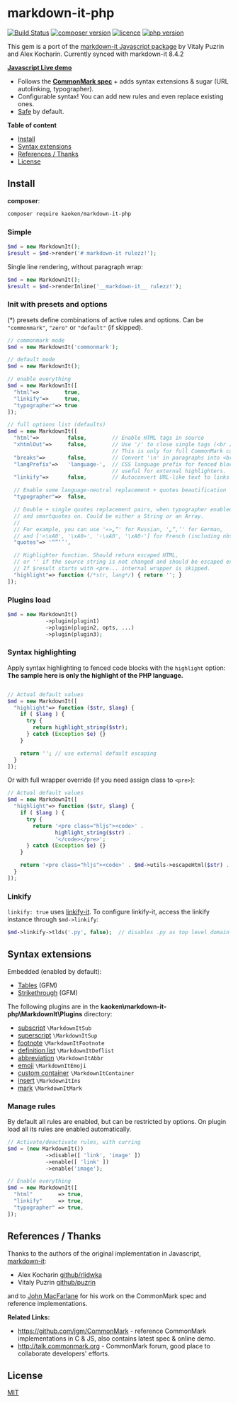 # markdown-it-php

[![Build Status](https://img.shields.io/travis/markdown-it/markdown-it/master.svg?style=flat)](https://github.com/kaoken/markdown-it-php)
[![composer version](https://img.shields.io/badge/version-9.0.0.0-blue.svg)](https://github.com/kaoken/markdown-it-php)
[![licence](https://img.shields.io/badge/licence-MIT-blue.svg)](https://github.com/kaoken/markdown-it-php)
[![php version](https://img.shields.io/badge/php%20version-≧7.3.6-red.svg)](https://github.com/kaoken/markdown-it-php)


This gem is a port of the [markdown-it Javascript package](https://github.com/markdown-it/markdown-it) by Vitaly Puzrin and Alex Kocharin. Currently synced with markdown-it 8.4.2

__[Javascript Live demo](https://markdown-it.github.io)__

- Follows the __[CommonMark spec](http://spec.commonmark.org/)__ + adds syntax extensions & sugar (URL autolinking, typographer).
- Configurable syntax! You can add new rules and even replace existing ones.
- [Safe](https://github.com/markdown-it/markdown-it/tree/master/docs/security.md) by default.


__Table of content__

- [Install](#install)
- [Syntax extensions](#syntax-extensions)
- [References / Thanks](#references--thanks)
- [License](#license)

## Install

**composer**:

```bash
composer require kaoken/markdown-it-php
```


### Simple

```php
$md = new MarkdownIt();
$result = $md->render('# markdown-it rulezz!');
```

Single line rendering, without paragraph wrap:

```php
$md = new MarkdownIt();
$result = $md->renderInline('__markdown-it__ rulezz!');
```


### Init with presets and options

(*) presets define combinations of active rules and options. Can be
`"commonmark"`, `"zero"` or `"default"` (if skipped).

```php
// commonmark mode
$md = new MarkdownIt('commonmark');

// default mode
$md = new MarkdownIt();

// enable everything
$md = new MarkdownIt([
  "html"=>        true,
  "linkify"=>     true,
  "typographer"=> true
]);

// full options list (defaults)
$md = new MarkdownIt([
  "html"=>         false,        // Enable HTML tags in source
  "xhtmlOut"=>     false,        // Use '/' to close single tags (<br />).
                                 // This is only for full CommonMark compatibility.
  "breaks"=>       false,        // Convert '\n' in paragraphs into <br>
  "langPrefix"=>   'language-',  // CSS language prefix for fenced blocks. Can be
                                 // useful for external highlighters.
  "linkify"=>      false,        // Autoconvert URL-like text to links

  // Enable some language-neutral replacement + quotes beautification
  "typographer"=>  false,

  // Double + single quotes replacement pairs, when typographer enabled,
  // and smartquotes on. Could be either a String or an Array.
  //
  // For example, you can use '«»„“' for Russian, '„“‚‘' for German,
  // and ['«\xA0', '\xA0»', '‹\xA0', '\xA0›'] for French (including nbsp).
  "quotes"=> '“”‘’',

  // Highlighter function. Should return escaped HTML,
  // or '' if the source string is not changed and should be escaped externaly.
  // If $result starts with <pre... internal wrapper is skipped.
  "highlight"=> function (/*str, lang*/) { return ''; }
]);
```

### Plugins load

```php
$md = new MarkdownIt()
            ->plugin(plugin1)
            ->plugin(plugin2, opts, ...)
            ->plugin(plugin3);
```


### Syntax highlighting

Apply syntax highlighting to fenced code blocks with the `highlight` option:  
**The sample here is only the highlight of the PHP language.**
```php

// Actual default values
$md = new MarkdownIt([
  "highlight"=> function ($str, $lang) {
    if ( $lang ) {
      try {
        return highlight_string($str);
      } catch (Exception $e) {}
    }

    return ''; // use external default escaping
  }
]);
```

Or with full wrapper override (if you need assign class to `<pre>`):

```php
// Actual default values
$md = new MarkdownIt([
  "highlight"=> function ($str, $lang) {
    if ( $lang ) {
      try {
        return '<pre class="hljs"><code>' .
               highlight_string($str) .
               '</code></pre>';
      } catch (Exception $e) {}
    }

    return '<pre class="hljs"><code>' . $md->utils->escapeHtml($str) . '</code></pre>';
  }
]);
```

### Linkify

`linkify: true` uses [linkify-it](https://github.com/markdown-it/linkify-it). To
configure linkify-it, access the linkify instance through `$md->linkify`:

```php
$md->linkify->tlds('.py', false);  // disables .py as top level domain
```



## Syntax extensions

Embedded (enabled by default):

- [Tables](https://help.github.com/articles/organizing-information-with-tables/) (GFM)
- [Strikethrough](https://help.github.com/articles/basic-writing-and-formatting-syntax/#styling-text) (GFM)

The following plugins are in the **kaoken\markdown-it-php\MarkdownIt\Plugins** directory:

- [subscript](https://github.com/markdown-it/markdown-it-sub) ``\MarkdownItSub``
- [superscript](https://github.com/markdown-it/markdown-it-sup) ``\MarkdownItSup``
- [footnote](https://github.com/markdown-it/markdown-it-footnote) ``\MarkdownItFootnote``
- [definition list](https://github.com/markdown-it/markdown-it-deflist) ``\MarkdownItDeflist``
- [abbreviation](https://github.com/markdown-it/markdown-it-abbr) ``\MarkdownItAbbr``
- [emoji](https://github.com/markdown-it/markdown-it-emoji) ``\MarkdownItEmoji``
- [custom container](https://github.com/markdown-it/markdown-it-container) ``\MarkdownItContainer``
- [insert](https://github.com/markdown-it/markdown-it-ins) ``\MarkdownItIns``
- [mark](https://github.com/markdown-it/markdown-it-mark) ``\MarkdownItMark``



### Manage rules

By default all rules are enabled, but can be restricted by options. On plugin
load all its rules are enabled automatically.

```php
// Activate/deactivate rules, with curring
$md = (new MarkdownIt())
            ->disable([ 'link', 'image' ])
            ->enable([ 'link' ])
            ->enable('image');

// Enable everything
$md = new MarkdownIt([
  "html"        => true,
  "linkify"     => true,
  "typographer" => true,
]);
```


## References / Thanks

Thanks to the authors of the original implementation in Javascript, [markdown-it](https://github.com/markdown-it/markdown-it):

- Alex Kocharin [github/rlidwka](https://github.com/rlidwka)
- Vitaly Puzrin [github/puzrin](https://github.com/puzrin)

and to [John MacFarlane](https://github.com/jgm) for his work on the
CommonMark spec and reference implementations.

**Related Links:**

- https://github.com/jgm/CommonMark - reference CommonMark implementations in C & JS,
  also contains latest spec & online demo.
- http://talk.commonmark.org - CommonMark forum, good place to collaborate
  developers' efforts.
  
## License

[MIT](https://github.com/markdown-it/markdown-it/blob/master/LICENSE)
